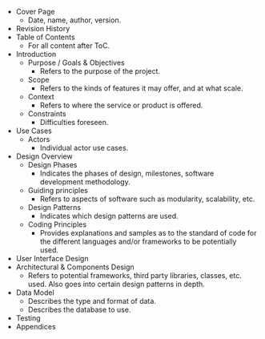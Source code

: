 - Cover Page
  - Date, name, author, version.
- Revision History
- Table of Contents
  - For all content after ToC.
- Introduction
  - Purpose / Goals & Objectives
    - Refers to the purpose of the project.
  - Scope
    - Refers to the kinds of features it may offer, and at what scale.
  - Context
    - Refers to where the service or product is offered.
  - Constraints
    - Difficulties foreseen.
- Use Cases
  - Actors
    - Individual actor use cases.
- Design Overview
  - Design Phases
    - Indicates the phases of design, milestones, software development methodology.
  - Guiding principles
    - Refers to aspects of software such as modularity, scalability, etc.
  - Design Patterns
    - Indicates which design patterns are used.
  - Coding Principles
    - Provides explanations and samples as to the standard of code for the different languages and/or frameworks to be potentially used.
- User Interface Design
- Architectural & Components Design
  - Refers to potential frameworks, third party libraries, classes, etc. used. Also goes into certain design patterns in depth.
- Data Model
  - Describes the type and format of data.
  - Describes the database to use.
- Testing
- Appendices
